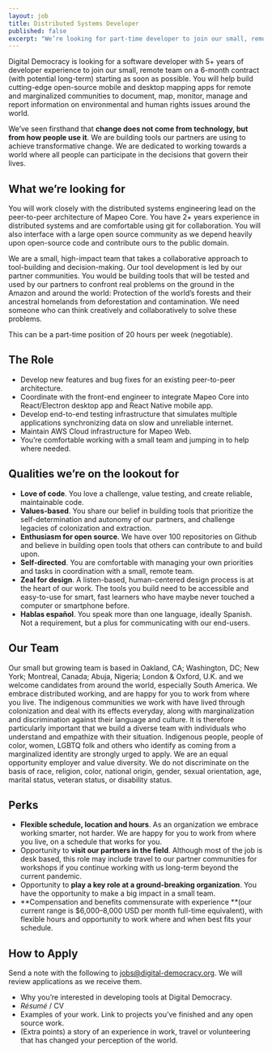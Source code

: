 ```yaml
---
layout: job
title: Distributed Systems Developer 
published: false
excerpt: "We’re looking for part-time developer to join our small, remote team on a 6-month contract (with potential long-term) starting as soon as possible."
---
```


Digital Democracy is looking for a software developer with 5+ years of
developer experience to join our small, remote team on a 6-month contract (with
potential long-term) starting as soon as possible. You will help build
cutting-edge open-source mobile and desktop mapping apps for remote and
marginalized communities to document, map, monitor, manage and report
information on environmental and human rights issues around the world.

We’ve seen firsthand that **change does not come from technology, but from how
people use it**. We are building tools our partners are using to achieve
transformative change. We are dedicated to working towards a world where all
people can participate in the decisions that govern their lives.


## What we’re looking for

You will work closely with the distributed systems engineering lead on the
peer-to-peer architecture of Mapeo Core. You have 2+ years experience in
distributed systems and are comfortable using git for collaboration. You will
also interface with a large open source community as we depend heavily upon
open-source code and contribute ours to the public domain. 

We are a small, high-impact team that takes a collaborative approach to
tool-building and decision-making. Our tool development is led by our partner
communities. You would be building tools that will be tested and used by our
partners to confront real problems on the ground in the Amazon and around the
world: Protection of the world’s forests and their ancestral homelands from
deforestation and contamination. We need someone who can think creatively and
collaboratively to solve these problems.

This can be a part-time position of 20 hours per week (negotiable).


## The Role

*   Develop new features and bug fixes for an existing peer-to-peer architecture.
*   Coordinate with the front-end engineer to integrate Mapeo Core into React/Electron desktop app and React Native mobile app.
*   Develop end-to-end testing infrastructure that simulates multiple applications synchronizing data on slow and unreliable internet.
*   Maintain AWS Cloud infrastructure for Mapeo Web.
*   You’re comfortable working with a small team and jumping in to help where needed.


## Qualities we’re on the lookout for

*   **Love of code**. You love a challenge, value testing, and create reliable, maintainable code.
*   **Values-based**. You share our belief in building tools that prioritize the self-determination and autonomy of our partners, and challenge legacies of colonization and extraction.
*   **Enthusiasm for open source**. We have over 100 repositories on Github and believe in building open tools that others can contribute to and build upon.
*   **Self-directed**. You are comfortable with managing your own priorities and tasks in coordination with a small, remote team.
*   **Zeal for design**. A listen-based, human-centered design process is at the heart of our work. The tools you build need to be accessible and easy-to-use for smart, fast learners who have maybe never touched a computer or smartphone before.
*   **Hablas español**. You speak more than one language, ideally Spanish. Not a requirement, but a plus for communicating with our end-users.


## Our Team

Our small but growing team is based in Oakland, CA; Washington, DC; New York; Montreal, Canada; Abuja, Nigeria; London & Oxford, U.K. and we welcome candidates from around the world, especially South America. We embrace distributed working, and are happy for you to work from where you live. The indigenous communities we work with have lived through colonization and deal with its effects everyday, along with marginalization and discrimination against their language and culture. It is therefore particularly important that we build a diverse team with individuals who understand and empathize with their situation. Indigenous people, people of color, women, LGBTQ folk and others who identify as coming from a marginalized identity are strongly urged to apply. We are an equal opportunity employer and value diversity. We do not discriminate on the basis of race, religion, color, national origin, gender, sexual orientation, age, marital status, veteran status, or disability status.


## Perks

*   **Flexible schedule, location and hours**. As an organization we embrace working smarter, not harder. We are happy for you to work from where you live, on a schedule that works for you.
*   Opportunity to **visit our partners in the field**. Although most of the job is desk based, this role may include travel to our partner communities for workshops if you continue working with us long-term beyond the current pandemic.
*   Opportunity to **play a key role at a ground-breaking organization**. You have the opportunity to make a big impact in a small team.
*   **Compensation and benefits commensurate with experience **(our current range is $6,000–8,000 USD per month full-time equivalent), with flexible hours and opportunity to work where and when best fits your schedule.


## How to Apply

Send a note with the following to [jobs@digital-democracy.org](mailto:jobs@digital-democracy.org). We will review applications as we receive them.

*   Why you’re interested in developing tools at Digital Democracy.
*   _Résumé_ / CV
*   Examples of your work. Link to projects you’ve finished and any open source work.
*   (Extra points) a story of an experience in work, travel or volunteering that has changed your perception of the world.
